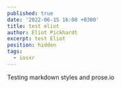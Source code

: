 ```yaml
---
published: true
date: '2022-06-15 16:08 +0300'
title: test eliot
author: Eliot Pickhardt
excerpt: test Eliot
position: hidden
tags:
  - iosxr
---
```

Testing markdown styles and prose.io
